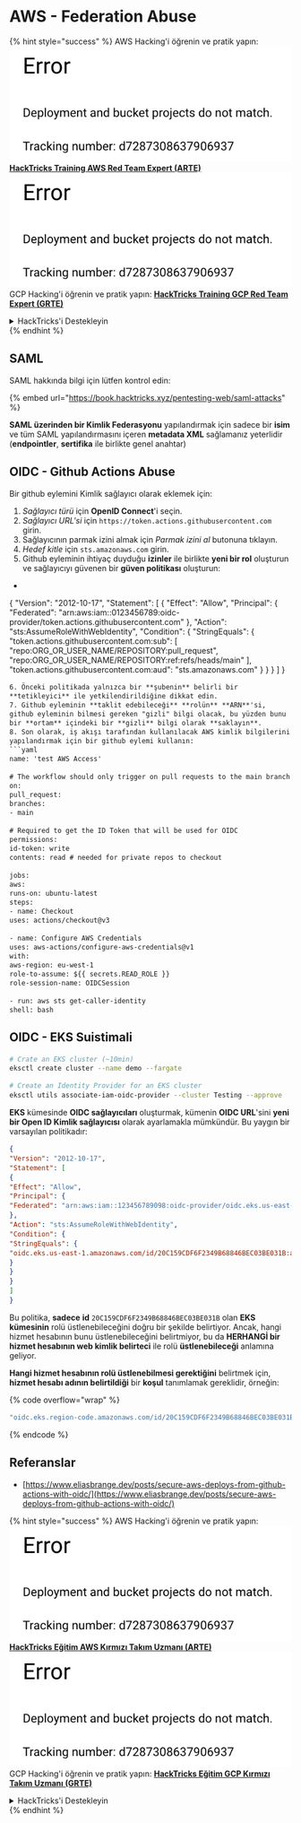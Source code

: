 # AWS - Federation Abuse

{% hint style="success" %}
AWS Hacking'i öğrenin ve pratik yapın:<img src="../../../.gitbook/assets/image (1) (1).png" alt="" data-size="line">[**HackTricks Training AWS Red Team Expert (ARTE)**](https://training.hacktricks.xyz/courses/arte)<img src="../../../.gitbook/assets/image (1) (1).png" alt="" data-size="line">\
GCP Hacking'i öğrenin ve pratik yapın: <img src="../../../.gitbook/assets/image (2).png" alt="" data-size="line">[**HackTricks Training GCP Red Team Expert (GRTE)**<img src="../../../.gitbook/assets/image (2).png" alt="" data-size="line">](https://training.hacktricks.xyz/courses/grte)

<details>

<summary>HackTricks'i Destekleyin</summary>

* [**abonelik planlarını**](https://github.com/sponsors/carlospolop) kontrol edin!
* **💬 [**Discord grubuna**](https://discord.gg/hRep4RUj7f) veya [**telegram grubuna**](https://t.me/peass) katılın ya da **Twitter**'da **bizi takip edin** 🐦 [**@hacktricks\_live**](https://twitter.com/hacktricks\_live)**.**
* **Hacking ipuçlarını paylaşmak için** [**HackTricks**](https://github.com/carlospolop/hacktricks) ve [**HackTricks Cloud**](https://github.com/carlospolop/hacktricks-cloud) github reposuna PR gönderin.

</details>
{% endhint %}

## SAML

SAML hakkında bilgi için lütfen kontrol edin:

{% embed url="https://book.hacktricks.xyz/pentesting-web/saml-attacks" %}

**SAML üzerinden bir Kimlik Federasyonu** yapılandırmak için sadece bir **isim** ve tüm SAML yapılandırmasını içeren **metadata XML** sağlamanız yeterlidir (**endpointler**, **sertifika** ile birlikte genel anahtar)

## OIDC - Github Actions Abuse

Bir github eylemini Kimlik sağlayıcı olarak eklemek için:

1. _Sağlayıcı türü_ için **OpenID Connect**'i seçin.
2. _Sağlayıcı URL'si_ için `https://token.actions.githubusercontent.com` girin.
3. Sağlayıcının parmak izini almak için _Parmak izini al_ butonuna tıklayın.
4. _Hedef kitle_ için `sts.amazonaws.com` girin.
5. Github eyleminin ihtiyaç duyduğu **izinler** ile birlikte **yeni bir rol** oluşturun ve sağlayıcıyı güvenen bir **güven politikası** oluşturun:
* ```json
{
"Version": "2012-10-17",
"Statement": [
{
"Effect": "Allow",
"Principal": {
"Federated": "arn:aws:iam::0123456789:oidc-provider/token.actions.githubusercontent.com"
},
"Action": "sts:AssumeRoleWithWebIdentity",
"Condition": {
"StringEquals": {
"token.actions.githubusercontent.com:sub": [
"repo:ORG_OR_USER_NAME/REPOSITORY:pull_request",
"repo:ORG_OR_USER_NAME/REPOSITORY:ref:refs/heads/main"
],
"token.actions.githubusercontent.com:aud": "sts.amazonaws.com"
}
}
}
]
}
```
6. Önceki politikada yalnızca bir **şubenin** belirli bir **tetikleyici** ile yetkilendirildiğine dikkat edin.
7. Github eyleminin **taklit edebileceği** **rolün** **ARN**'si, github eyleminin bilmesi gereken "gizli" bilgi olacak, bu yüzden bunu bir **ortam** içindeki bir **gizli** bilgi olarak **saklayın**.
8. Son olarak, iş akışı tarafından kullanılacak AWS kimlik bilgilerini yapılandırmak için bir github eylemi kullanın:
```yaml
name: 'test AWS Access'

# The workflow should only trigger on pull requests to the main branch
on:
pull_request:
branches:
- main

# Required to get the ID Token that will be used for OIDC
permissions:
id-token: write
contents: read # needed for private repos to checkout

jobs:
aws:
runs-on: ubuntu-latest
steps:
- name: Checkout
uses: actions/checkout@v3

- name: Configure AWS Credentials
uses: aws-actions/configure-aws-credentials@v1
with:
aws-region: eu-west-1
role-to-assume: ${{ secrets.READ_ROLE }}
role-session-name: OIDCSession

- run: aws sts get-caller-identity
shell: bash
```
## OIDC - EKS Suistimali
```bash
# Crate an EKS cluster (~10min)
eksctl create cluster --name demo --fargate
```

```bash
# Create an Identity Provider for an EKS cluster
eksctl utils associate-iam-oidc-provider --cluster Testing --approve
```
**EKS** kümesinde **OIDC sağlayıcıları** oluşturmak, kümenin **OIDC URL**'sini **yeni bir Open ID Kimlik sağlayıcısı** olarak ayarlamakla mümkündür. Bu yaygın bir varsayılan politikadır:
```json
{
"Version": "2012-10-17",
"Statement": [
{
"Effect": "Allow",
"Principal": {
"Federated": "arn:aws:iam::123456789098:oidc-provider/oidc.eks.us-east-1.amazonaws.com/id/20C159CDF6F2349B68846BEC03BE031B"
},
"Action": "sts:AssumeRoleWithWebIdentity",
"Condition": {
"StringEquals": {
"oidc.eks.us-east-1.amazonaws.com/id/20C159CDF6F2349B68846BEC03BE031B:aud": "sts.amazonaws.com"
}
}
}
]
}
```
Bu politika, **sadece** **id** `20C159CDF6F2349B68846BEC03BE031B` olan **EKS kümesinin** rolü üstlenebileceğini doğru bir şekilde belirtiyor. Ancak, hangi hizmet hesabının bunu üstlenebileceğini belirtmiyor, bu da **HERHANGİ bir hizmet hesabının web kimlik belirteci** ile rolü **üstlenebileceği** anlamına geliyor.

**Hangi hizmet hesabının rolü üstlenebilmesi gerektiğini** belirtmek için, **hizmet hesabı adının belirtildiği** bir **koşul** tanımlamak gereklidir, örneğin: 

{% code overflow="wrap" %}
```bash
"oidc.eks.region-code.amazonaws.com/id/20C159CDF6F2349B68846BEC03BE031B:sub": "system:serviceaccount:default:my-service-account",
```
{% endcode %}

## Referanslar

* [https://www.eliasbrange.dev/posts/secure-aws-deploys-from-github-actions-with-oidc/](https://www.eliasbrange.dev/posts/secure-aws-deploys-from-github-actions-with-oidc/)

{% hint style="success" %}
AWS Hacking'i öğrenin ve pratik yapın:<img src="../../../.gitbook/assets/image (1) (1).png" alt="" data-size="line">[**HackTricks Eğitim AWS Kırmızı Takım Uzmanı (ARTE)**](https://training.hacktricks.xyz/courses/arte)<img src="../../../.gitbook/assets/image (1) (1).png" alt="" data-size="line">\
GCP Hacking'i öğrenin ve pratik yapın: <img src="../../../.gitbook/assets/image (2).png" alt="" data-size="line">[**HackTricks Eğitim GCP Kırmızı Takım Uzmanı (GRTE)**<img src="../../../.gitbook/assets/image (2).png" alt="" data-size="line">](https://training.hacktricks.xyz/courses/grte)

<details>

<summary>HackTricks'i Destekleyin</summary>

* [**abonelik planlarını**](https://github.com/sponsors/carlospolop) kontrol edin!
* **💬 [**Discord grubuna**](https://discord.gg/hRep4RUj7f) veya [**telegram grubuna**](https://t.me/peass) katılın ya da **Twitter'da** 🐦 [**@hacktricks\_live**](https://twitter.com/hacktricks\_live)**'i takip edin.**
* **Hacking ipuçlarını paylaşmak için** [**HackTricks**](https://github.com/carlospolop/hacktricks) ve [**HackTricks Cloud**](https://github.com/carlospolop/hacktricks-cloud) github reposuna PR gönderin.

</details>
{% endhint %}
